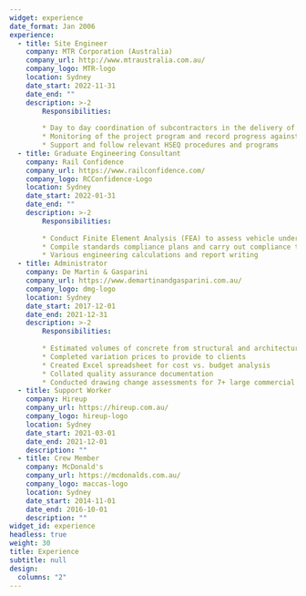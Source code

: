 ```yaml
---
widget: experience
date_format: Jan 2006
experience:
  - title: Site Engineer
    company: MTR Corporation (Australia)
    company_url: http://www.mtraustralia.com.au/
    company_logo: MTR-logo
    location: Sydney
    date_start: 2022-11-31
    date_end: ""
    description: >-2
        Responsibilities:
        
        * Day to day coordination of subcontractors in the delivery of works
        * Monitoring of the project program and record progress against the program
        * Support and follow relevant HSEQ procedures and programs
  - title: Graduate Engineering Consultant
    company: Rail Confidence
    company_url: https://www.railconfidence.com/
    company_logo: RCConfidence-Logo
    location: Sydney
    date_start: 2022-01-31
    date_end: ""
    description: >-2
        Responsibilities:
        
        * Conduct Finite Element Analysis (FEA) to assess vehicle underframe designs and modifications
        * Compile standards compliance plans and carry out compliance tests on track maintenance vehicles (including hi-rails and wagons) 
        * Various engineering calculations and report writing
  - title: Administrator
    company: De Martin & Gasparini
    company_url: https://www.demartinandgasparini.com.au/
    company_logo: dmg-logo
    location: Sydney
    date_start: 2017-12-01
    date_end: 2021-12-31
    description: >-2
        Responsibilities:
        
        * Estimated volumes of concrete from structural and architectural drawings
        * Completed variation prices to provide to clients
        * Created Excel spreadsheet for cost vs. budget analysis
        * Collated quality assurance documentation
        * Conducted drawing change assessments for 7+ large commercial & residential projects across Sydney
  - title: Support Worker
    company: Hireup
    company_url: https://hireup.com.au/
    company_logo: hireup-logo
    location: Sydney
    date_start: 2021-03-01
    date_end: 2021-12-01
    description: ""
  - title: Crew Member
    company: McDonald's
    company_url: https://mcdonalds.com.au/
    company_logo: maccas-logo
    location: Sydney
    date_start: 2014-11-01
    date_end: 2016-10-01
    description: ""
widget_id: experience
headless: true
weight: 30
title: Experience
subtitle: null
design:
  columns: "2"
---
```


